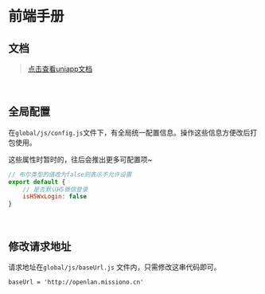 # 前端手册

## 文档

> [点击查看uniapp文档](https://uniapp.dcloud.io/)

<br/>

## 全局配置

在`global/js/config.js`文件下，有全局统一配置信息。操作这些信息方便改后打包使用。

这些属性时暂时的，往后会推出更多可配置项~

```js
// 布尔类型的值改为false则表示不允许设置
export default {
	// 是否默认H5微信登录
	isH5WxLogin: false
}
```

<br/>

## 修改请求地址

请求地址在`global/js/baseUrl.js` 文件内，只需修改这串代码即可。

```
baseUrl = 'http://openlan.missiono.cn'	
```

